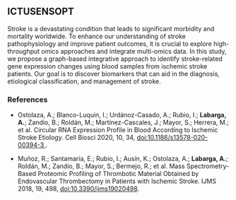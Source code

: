 ## ICTUSENSOPT

Stroke is a devastating condition that leads to significant morbidity and mortality worldwide. To enhance our understanding of stroke pathophysiology and improve patient outcomes, it is crucial to explore high-throughput omics approaches and integrate multi-omics data. In this study, we propose a graph-based integrative approach to identify stroke-related gene expression changes using blood samples from ischemic stroke patients. Our goal is to discover biomarkers that can aid in the diagnosis, etiological classification, and management of stroke.



### References

- Ostolaza, A.; Blanco-Luquin, I.; Urdánoz-Casado, A.; Rubio, I.; **Labarga, A.**; Zandio, B.; Roldán, M.; Martínez-Cascales, J.; Mayor, S.; Herrera, M.; et al. Circular RNA Expression Profile in Blood According to Ischemic Stroke Etiology. Cell Biosci 2020, 10, 34, [doi:10.1186/s13578-020-00394-3 ](https://doi.org/10.1186/s13578-020-00394-3).

- Muñoz, R.; Santamaría, E.; Rubio, I.; Ausín, K.; Ostolaza, A.; **Labarga, A.**; Roldán, M.; Zandio, B.; Mayor, S.; Bermejo, R.; et al. Mass Spectrometry-Based Proteomic Profiling of Thrombotic Material Obtained by Endovascular Thrombectomy in Patients with Ischemic Stroke. IJMS 2018, 19, 498, [doi:10.3390/ijms19020498](https://doi.org/10.3390/ijms19020498).
